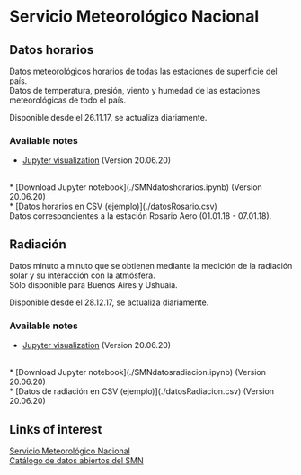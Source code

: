 # Servicio Meteorológico Nacional

## Datos horarios
Datos meteorológicos horarios de todas las estaciones de superficie del país. <br>
Datos de temperatura, presión, viento y humedad de las estaciones meteorológicas de todo el país.<br>

Disponible desde el 26.11.17, se actualiza diariamente.


### Available notes
* [Jupyter visualization](./SMNdatoshorarios.html) (Version 20.06.20)
<br>
* [Download Jupyter notebook](./SMNdatoshorarios.ipynb) (Version 20.06.20)
<br>
* [Datos horarios en CSV (ejemplo)](./datosRosario.csv) <br>
Datos correspondientes a la estación Rosario Aero (01.01.18 - 07.01.18).

## Radiación
Datos minuto a minuto que se obtienen mediante la medición de la radiación solar y su interacción con la atmósfera.<br>
Sólo disponible para Buenos Aires y Ushuaia.

Disponible desde el 28.12.17, se actualiza diariamente.


### Available notes
* [Jupyter visualization](./SMNdatosradiacion.html) (Version 20.06.20)
<br>
* [Download Jupyter notebook](./SMNdatosradiacion.ipynb) (Version 20.06.20)
<br>
* [Datos de radiación en CSV (ejemplo)](./datosRadiacion.csv) (Version 20.06.20)




## Links of interest
[Servicio Meteorológico Nacional](https://www.smn.gob.ar/)
<br>
[Catálogo de datos abiertos del SMN](https://www.smn.gob.ar/descarga-de-datos)